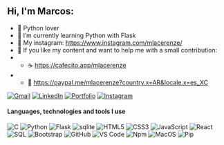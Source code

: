 ## Hi, I'm Marcos:

- 🤟 Python lover
- 🐍 I’m currently learning Python with Flask 
- 🔷 My instagram: https://www.instagram.com/mlacerenze/
- 🤖 If you like my content and want to help me with a small contribution:
- - ☕ https://cafecito.app/mlacerenze
- - 🍭 https://paypal.me/mlacerenze?country.x=AR&locale.x=es_XC


[![Gmail](https://img.shields.io/badge/-GMAIL-DDDDDD?style=for-the-badge&logo=gmail&logoColor=white)](mailto:marklacer@gmail.com)
[![LinkedIn](https://img.shields.io/badge/-LINKEDIN-125D98?style=for-the-badge&logo=linkedin&logoColor=white)](https://www.linkedin.com/in/mlacerenze/)
[![Portfolio](https://img.shields.io/badge/-PORTFOLIO-3C8DAD?style=for-the-badge&logo=react&logoColor=white)](http://marcoslacerenze.herokuapp.com/)
[![Instagram](https://img.shields.io/badge/-INSTAGRAM-F5A962?style=for-the-badge&logo=instagram&logoColor=white)](https://www.instagram.com/marklacerenze/)

#### Languages, technologies and tools I use

![C](https://img.shields.io/badge/-C-000000?style=flat&logo=c)
![Python](https://img.shields.io/badge/Python-000000?style=flat-square&logo=Python&logoColor=white)
![Flask](https://img.shields.io/badge/Flask-000000?style=flat-square&logo=Flask&logoColor=white)
![sqlite](https://img.shields.io/badge/-sqlite-000000?style=flat&logo=sqlite)
![HTML5](https://img.shields.io/badge/-HTML5-000000?style=flat&logo=html5)
![CSS3](https://img.shields.io/badge/-CSS3-000000?style=flat-square&logo=css3)
![JavaScript](https://img.shields.io/badge/-JavaScript-000000?style=flat&logo=javascript)
![React](https://img.shields.io/badge/-React-000000?style=flat&logo=React&logoColor=61DAFB)
![SQL](https://img.shields.io/badge/-SQL-000000?style=flat&logo=postgresql)
![Bootstrap](https://img.shields.io/badge/-Bootstrap-000000?style=flat&logo=bootstrap)
![GitHub](https://img.shields.io/badge/-GitHub-000000?style=flat-square&logo=github)
![VS Code](http://img.shields.io/badge/-VS%20Code-000000?style=flat-square&logo=visual-studio-code&logoColor=ffffff)
![Npm](https://img.shields.io/badge/-npm-000000?style=flat-square&logo=npm)
![MacOS](http://img.shields.io/badge/-MacOS-000000?style=flat-square&logo=macos&logoColor=ffffff)
![Pip](http://img.shields.io/badge/-Pip-000000?style=flat-square&logo=pip&logoColor=ffffff)
